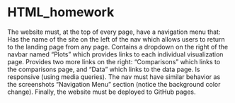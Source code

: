# HTML_homework
The website must, at the top of every page, have a navigation menu that:  Has the name of the site on the left of the nav which allows users to return to the landing page from any page. Contains a dropdown on the right of the navbar named “Plots” which provides links to each individual visualization page. Provides two more links on the right: “Comparisons” which links to the comparisons page, and “Data” which links to the data page. Is responsive (using media queries). The nav must have similar behavior as the screenshots “Navigation Menu” section (notice the background color change). Finally, the website must be deployed to GitHub pages.
